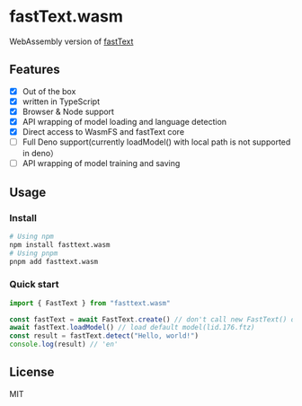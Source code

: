 # fastText.wasm

WebAssembly version of [fastText](https://github.com/facebookresearch/fastText/)

## Features

- [x] Out of the box
- [x] written in TypeScript
- [x] Browser & Node support
- [x] API wrapping of model loading and language detection
- [x] Direct access to WasmFS and fastText core
- [ ] Full Deno support(currently loadModel() with local path is not supported in deno）
- [ ] API wrapping of model training and saving

## Usage
### Install

```sh
# Using npm
npm install fasttext.wasm
# Using pnpm
pnpm add fasttext.wasm
```

### Quick start

```ts
import { FastText } from "fasttext.wasm"

const fastText = await FastText.create() // don't call new FastText() directly
await fastText.loadModel() // load default model(lid.176.ftz)
const result = fastText.detect("Hello, world!")
console.log(result) // 'en'
```

## License

MIT
